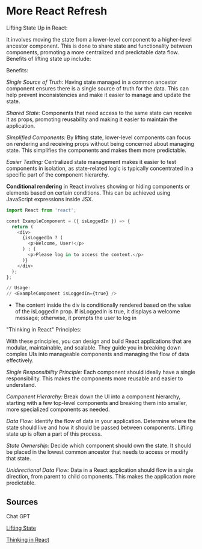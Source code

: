 # More React Refresh

Lifting State Up in React:

It involves moving the state from a lower-level component to a higher-level ancestor component. This is done to share state and functionality between components, promoting a more centralized and predictable data flow. Benefits of lifting state up include:

Benefits:

*Single Source of Truth:* Having state managed in a common ancestor component ensures there is a single source of truth for the data. This can help prevent inconsistencies and make it easier to manage and update the state.

*Shared State:* Components that need access to the same state can receive it as props, promoting reusability and making it easier to maintain the application.

*Simplified Components:* By lifting state, lower-level components can focus on rendering and receiving props without being concerned about managing state. This simplifies the components and makes them more predictable.

*Easier Testing:* Centralized state management makes it easier to test components in isolation, as state-related logic is typically concentrated in a specific part of the component hierarchy.


**Conditional rendering** in React involves showing or hiding components or elements based on certain conditions. This can be achieved using JavaScript expressions inside JSX.

```python
import React from 'react';

const ExampleComponent = ({ isLoggedIn }) => {
  return (
    <div>
      {isLoggedIn ? (
        <p>Welcome, User!</p>
      ) : (
        <p>Please log in to access the content.</p>
      )}
    </div>
  );
};

// Usage:
// <ExampleComponent isLoggedIn={true} />
```

- The content inside the div is conditionally rendered based on the value of the isLoggedIn prop. If isLoggedIn is true, it displays a welcome message; otherwise, it prompts the user to log in

"Thinking in React" Principles:

With these principles, you can design and build React applications that are modular, maintainable, and scalable. They guide you in breaking down complex UIs into manageable components and managing the flow of data effectively.


*Single Responsibility Principle:* Each component should ideally have a single responsibility. This makes the components more reusable and easier to understand.

*Component Hierarchy:* Break down the UI into a component hierarchy, starting with a few top-level components and breaking them into smaller, more specialized components as needed.

*Data Flow:* Identify the flow of data in your application. Determine where the state should live and how it should be passed between components. Lifting state up is often a part of this process.

*State Ownership:* Decide which component should own the state. It should be placed in the lowest common ancestor that needs to access or modify that state.

*Unidirectional Data Flow:* Data in a React application should flow in a single direction, from parent to child components. This makes the application more predictable.

## Sources

Chat GPT

[Lifting State](https://reactjs.org/docs/lifting-state-up.html)

[Thinking in React](https://reactjs.org/docs/thinking-in-react.html)

